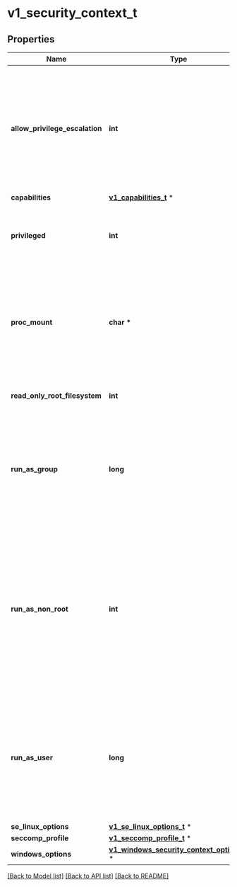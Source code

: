 # v1_security_context_t

## Properties
Name | Type | Description | Notes
------------ | ------------- | ------------- | -------------
**allow_privilege_escalation** | **int** | AllowPrivilegeEscalation controls whether a process can gain more privileges than its parent process. This bool directly controls if the no_new_privs flag will be set on the container process. AllowPrivilegeEscalation is true always when the container is: 1) run as Privileged 2) has CAP_SYS_ADMIN | [optional] 
**capabilities** | [**v1_capabilities_t**](v1_capabilities.md) \* |  | [optional] 
**privileged** | **int** | Run container in privileged mode. Processes in privileged containers are essentially equivalent to root on the host. Defaults to false. | [optional] 
**proc_mount** | **char \*** | procMount denotes the type of proc mount to use for the containers. The default is DefaultProcMount which uses the container runtime defaults for readonly paths and masked paths. This requires the ProcMountType feature flag to be enabled. | [optional] 
**read_only_root_filesystem** | **int** | Whether this container has a read-only root filesystem. Default is false. | [optional] 
**run_as_group** | **long** | The GID to run the entrypoint of the container process. Uses runtime default if unset. May also be set in PodSecurityContext.  If set in both SecurityContext and PodSecurityContext, the value specified in SecurityContext takes precedence. | [optional] 
**run_as_non_root** | **int** | Indicates that the container must run as a non-root user. If true, the Kubelet will validate the image at runtime to ensure that it does not run as UID 0 (root) and fail to start the container if it does. If unset or false, no such validation will be performed. May also be set in PodSecurityContext.  If set in both SecurityContext and PodSecurityContext, the value specified in SecurityContext takes precedence. | [optional] 
**run_as_user** | **long** | The UID to run the entrypoint of the container process. Defaults to user specified in image metadata if unspecified. May also be set in PodSecurityContext.  If set in both SecurityContext and PodSecurityContext, the value specified in SecurityContext takes precedence. | [optional] 
**se_linux_options** | [**v1_se_linux_options_t**](v1_se_linux_options.md) \* |  | [optional] 
**seccomp_profile** | [**v1_seccomp_profile_t**](v1_seccomp_profile.md) \* |  | [optional] 
**windows_options** | [**v1_windows_security_context_options_t**](v1_windows_security_context_options.md) \* |  | [optional] 

[[Back to Model list]](../README.md#documentation-for-models) [[Back to API list]](../README.md#documentation-for-api-endpoints) [[Back to README]](../README.md)


